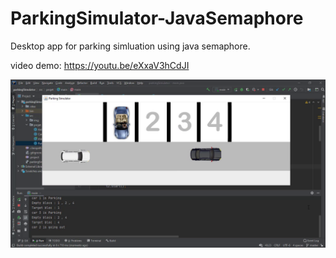 # ParkingSimulator-JavaSemaphore
Desktop app for parking simluation using java semaphore.

video demo: https://youtu.be/eXxaV3hCdJI

![](VIDEO_DEMO/java_semaphore_app.png)


